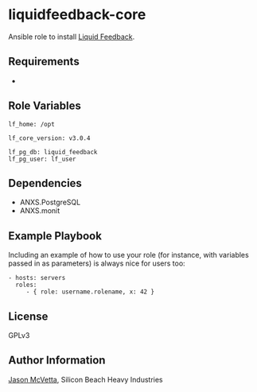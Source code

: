 liquidfeedback-core
===================

Ansible role to install [Liquid Feedback](http://liquidfeedback.org).

Requirements
------------

-

Role Variables
--------------

```
lf_home: /opt

lf_core_version: v3.0.4

lf_pg_db: liquid_feedback
lf_pg_user: lf_user
```

Dependencies
------------

* ANXS.PostgreSQL
* ANXS.monit

Example Playbook
----------------

Including an example of how to use your role (for instance, with variables passed in as parameters) is always nice for users too:

    - hosts: servers
      roles:
         - { role: username.rolename, x: 42 }

License
-------

GPLv3

Author Information
------------------

[Jason McVetta](mailto:jason.mcvetta@gmail.com), Silicon Beach Heavy Industries
